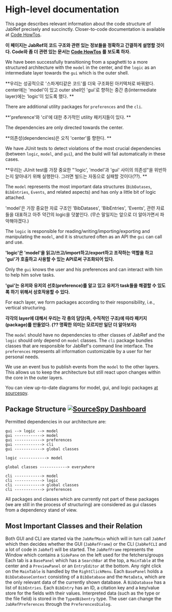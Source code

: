 # High-level documentation

This page describes relevant information about the code structure of JabRef precisely and succinctly. Closer-to-code documentation is available at [Code HowTos](code-howtos.md).

**이 페이지는 JabRef의 코드 구조와 관련 있는 정보들을 정확하고 간결하게 설명할 것이다.
Code와 좀 더 관련 있는 문서는 [Code HowTos](code-howtos.md) 를 보도록 하자.**

We have been successfully transitioning from a spaghetti to a more structured architecture with the `model` in the center, and the `logic` as an intermediate layer towards the `gui` which is the outer shell. 

**우리는 성공적으로 '스파게티같은 코드'를 더욱 구조화된 아키텍처로 바꿔왔다. 
center에는 'model'이 있고 outer shell인 'gui'로 향하는 중간 층(intermediate layer)에는 'logic'이 있도록 했다. **

There are additional utility packages for `preferences` and the `cli`. 

**'preference'와 'cil'에 대한 추가적인 utility 패키지들이 있다. **

The dependencies are only directed towards the center. 

**의존성(dependencies)은 오직 'center'를 향한다. **

We have JUnit tests to detect violations of the most crucial dependencies \(between `logic`, `model`, and `gui`\), and the build will fail automatically in these cases.

**우리는 JUnit test를 가장 중요한 "'logic', 'model'과 'gui' 사이의 의존성"을 위반하는지 알아내기 위해 실행한다. 
그러면 빌드는 자동으로 실패할 것이다(??).
**

The `model` represents the most important data structures \(`BibDatases`, `BibEntries`, `Events`, and related aspects\) and has only a little bit of logic attached. 

'model'은 가장 중요한 자료 구조인 'BibDatases', 'BibEntries', 'Events', 관련 자료들을 대표하고 아주 약간의 logic을 덧붙인다.
(무슨 말일지는 앞으로 더 알아가면서 파악해야겠다.)

The `logic` is responsible for reading/writing/importing/exporting and manipulating the `model`, and it is structured often as an API the `gui` can call and use. 

**'logic'은 'model'을 읽고/쓰고/import하고/export하고 조작하는 역할을 하고 'gui'가 호출하고 사용할 수 있는 API로써 구조화되어 있다.**

Only the `gui` knows the user and his preferences and can interact with him to help him solve tasks. 

**'gui'는 유저와 유저의 선호(preference)를 알고 있고 유저가 task들을 해결할 수 있도록 하기 위해서 상호작용할 수 있다.**

For each layer, we form packages according to their responsibility, i.e., vertical structuring. 

**각각의 layer에 대해서 우리는 각 층의 담당(즉, 수직적인 구조)에 따라 패키지(package)를 만들었다. (?? 명확한 의미는 모르지만 일단 더 알아보자)**

The `model` should have no dependencies to other classes of JabRef and the `logic` should only depend on `model` classes. The `cli` package bundles classes that are responsible for JabRef's command line interface. The `preferences` represents all information customizable by a user for her personal needs.

We use an event bus to publish events from the `model` to the other layers. This allows us to keep the architecture but still react upon changes within the core in the outer layers.

You can view up-to-date diagrams for model, gui, and logic packages [at sourcespy](https://sourcespy.com/github/jabref/).

## Package Structure [![SourceSpy Dashboard](https://sourcespy.com/shield.svg)](https://sourcespy.com/github/jabref/)

Permitted dependencies in our architecture are:

```text
gui --> logic --> model
gui ------------> model
gui ------------> preferences
gui ------------> cli
gui ------------> global classes

logic ------------> model

global classes ------------> everywhere

cli ------------> model
cli ------------> logic
cli ------------> global classes
cli ------------> preferences
```

All packages and classes which are currently not part of these packages \(we are still in the process of structuring\) are considered as gui classes from a dependency stand of view.

## Most Important Classes and their Relation

Both GUI and CLI are started via the `JabRefMain` which will in turn call `JabRef` which then decides whether the GUI \(`JabRefFrame`\) or the CLI \(`JabRefCLI` and a lot of code in `JabRef`\) will be started. The `JabRefFrame` represents the Window which contains a `SidePane` on the left used for the fetchers/groups Each tab is a `BasePanel` which has a `SearchBar` at the top, a `MainTable` at the center and a `PreviewPanel` or an `EntryEditor` at the bottom. Any right click on the `MainTable` is handled by the `RightClickMenu`. Each `BasePanel` holds a `BibDatabaseContext` consisting of a `BibDatabase` and the `MetaData`, which are the only relevant data of the currently shown database. A `BibDatabase` has a list of `BibEntries`. Each `BibEntry` has an ID, a citation key and a key/value store for the fields with their values. Interpreted data \(such as the type or the file field\) is stored in the `TypedBibentry` type. The user can change the `JabRefPreferences` through the `PreferencesDialog`.
